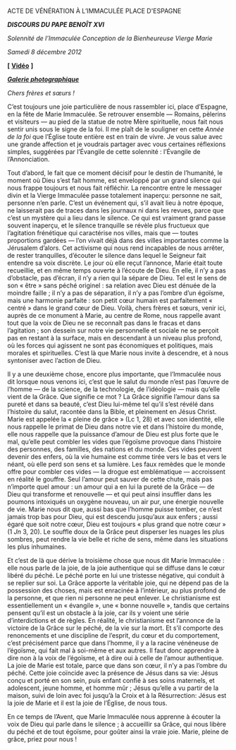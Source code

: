 ACTE DE VÉNÉRATION À L’IMMACULÉE PLACE D'ESPAGNE

***DISCOURS DU PAPE BENOÎT XVI***

*Solennité de l’Immaculée Conception de la Bienheureuse Vierge Marie*

*Samedi 8 décembre 2012*

**\[** **[Vidéo](http://player.rv.va/vaticanplayer.asp?language=it&tic=VA_A5EOYJFU)** **\]**

***[Galerie photographique](http://www.photogallery.va/content/photogallery/it/immacolata-8-xii-2012.html)***

*Chers frères et sœurs !*

C’est toujours une joie particulière de nous rassembler ici, place d’Espagne, en la fête de Marie Immaculée. Se retrouver ensemble — Romains, pèlerins et visiteurs — au pied de la statue de notre Mère spirituelle, nous fait nous sentir unis sous le signe de la foi. Il me plaît de le souligner en cette *Année de la foi* que l’Église toute entière est en train de vivre. Je vous salue avec une grande affection et je voudrais partager avec vous certaines réflexions simples, suggérées par l’Évangile de cette solennité : l’Évangile de l’Annonciation.

Tout d’abord, le fait que ce moment décisif pour le destin de l’humanité, le moment où Dieu s’est fait homme, est enveloppé par un grand silence qui nous frappe toujours et nous fait réfléchir. La rencontre entre le messager divin et la Vierge Immaculée passe totalement inaperçu: personne ne sait, personne n’en parle. C’est un événement qui, s’il avait lieu à notre époque, ne laisserait pas de traces dans les journaux ni dans les revues, parce que c’est un mystère qui a lieu dans le silence. Ce qui est vraiment grand passe souvent inaperçu, et le silence tranquille se révèle plus fructueux que l’agitation frénétique qui caractérise nos villes, mais que — toutes proportions gardées — l’on vivait déjà dans des villes importantes comme la Jérusalem d’alors. Cet activisme qui nous rend incapables de nous arrêter, de rester tranquilles, d’écouter le silence dans lequel le Seigneur fait entendre sa voix discrète. Le jour où elle reçut l’annonce, Marie était toute recueillie, et en même temps ouverte à l’écoute de Dieu. En elle, il n’y a pas d’obstacle, pas d’écran, il n’y a rien qui la sépare de Dieu. Tel est le sens de son « être » sans péché originel : sa relation avec Dieu est dénuée de la moindre faille ; il n’y a pas de séparation, il n’y a pas l’ombre d’un égoïsme, mais une harmonie parfaite : son petit cœur humain est parfaitement « centré » dans le grand cœur de Dieu. Voilà, chers frères et sœurs, venir ici, auprès de ce monument à Marie, au centre de Rome, nous rappelle avant tout que la voix de Dieu ne se reconnaît pas dans le fracas et dans l’agitation ; son dessein sur notre vie personnelle et sociale ne se perçoit pas en restant à la surface, mais en descendant à un niveau plus profond, où les forces qui agissent ne sont pas économiques et politiques, mais morales et spirituelles. C’est là que Marie nous invite à descendre, et à nous syntoniser avec l’action de Dieu.

Il y a une deuxième chose, encore plus importante, que l’Immaculée nous dit lorsque nous venons ici, c’est que le salut du monde n’est pas l’œuvre de l’homme — de la science, de la technologie, de l’idéologie — mais qu’elle vient de la Grâce. Que signifie ce mot ? La Grâce signifie l’amour dans sa pureté et dans sa beauté, c’est Dieu lui-même tel qu’il s’est révélé dans l’histoire du salut, racontée dans la Bible, et pleinement en Jésus Christ. Marie est appelée la « pleine de grâce » (Lc 1, 28) et avec son identité, elle nous rappelle le primat de Dieu dans notre vie et dans l’histoire du monde, elle nous rappelle que la puissance d’amour de Dieu est plus forte que le mal, qu’elle peut combler les vides que l’égoïsme provoque dans l’histoire des personnes, des familles, des nations et du monde. Ces vides peuvent devenir des enfers, où la vie humaine est comme tirée vers le bas et vers le néant, où elle perd son sens et sa lumière. Les faux remèdes que le monde offre pour combler ces vides — la drogue est emblématique — accroissent en réalité le gouffre. Seul l’amour peut sauver de cette chute, mais pas n’importe quel amour : un amour qui a en lui la pureté de la Grâce — de Dieu qui transforme et renouvelle — et qui peut ainsi insuffler dans les poumons intoxiqués un oxygène nouveau, un air pur, une énergie nouvelle de vie. Marie nous dit que, aussi bas que l’homme puisse tomber, ce n’est jamais trop bas pour Dieu, qui est descendu jusqu’aux aux enfers ; aussi égaré que soit notre cœur, Dieu est toujours « plus grand que notre cœur » (1 *Jn* 3, 20). Le souffle doux de la Grâce peut disperser les nuages les plus sombres, peut rendre la vie belle et riche de sens, même dans les situations les plus inhumaines.

Et c’est de là que dérive la troisième chose que nous dit Marie Immaculée : elle nous parle de la joie, de la joie authentique qui se diffuse dans le cœur libéré du péché. Le péché porte en lui une tristesse négative, qui conduit à se replier sur soi. La Grâce apporte la véritable joie, qui ne dépend pas de la possession des choses, mais est enracinée à l’intérieur, au plus profond de la personne, et que rien ni personne ne peut enlever. Le christianisme est essentiellement un « évangile », une « bonne nouvelle », tandis que certains pensent qu’il est un obstacle à la joie, car ils y voient une série d’interdictions et de règles. En réalité, le christianisme est l’annonce de la victoire de la Grâce sur le péché, de la vie sur la mort. Et s’il comporte des renoncements et une discipline de l’esprit, du cœur et du comportement, c’est précisément parce que dans l’homme, il y a la racine vénéneuse de l’égoïsme, qui fait mal à soi-même et aux autres. Il faut donc apprendre à dire non à la voix de l’égoïsme, et à dire oui à celle de l’amour authentique. La joie de Marie est totale, parce que dans son cœur, il n’y a pas l’ombre du péché. Cette joie coïncide avec la présence de Jésus dans sa vie: Jésus conçu et porté en son sein, puis enfant confié à ses soins maternels, et adolescent, jeune homme, et homme mûr ; Jésus qu’elle a vu partir de la maison, suivi de loin avec foi jusqu’à la Croix et à la Résurrection: Jésus est la joie de Marie et il est la joie de l’Église, de nous tous.

En ce temps de l’Avent, que Marie Immaculée nous apprenne à écouter la voix de Dieu qui parle dans le silence ; à accueillir sa Grâce, qui nous libère du péché et de tout égoïsme, pour goûter ainsi la vraie joie. Marie, pleine de grâce, priez pour nous !